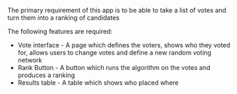 The primary requirement of this app is to be able to take a list of votes and turn them into a ranking of candidates

The following features are required:

* Vote interface - A page which defines the voters, shows who they voted for, allows users to change votes and define a new random voting network
* Rank Button - A button which runs the algorithm on the votes and produces a ranking
* Results table - A table which shows who placed where